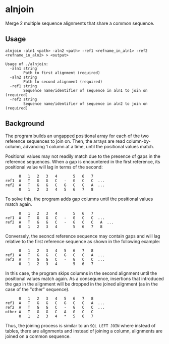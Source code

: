 # alnjoin

Merge 2 multiple sequence alignments that share a common sequence.

## Usage

`alnjoin -aln1 <path> -aln2 <path> -ref1 <refname_in_aln1> -ref2 <refname_in_aln2> > <output>`

```
Usage of ./alnjoin:
  -aln1 string
        Path to first alignment (required)
  -aln2 string
        Path to second alignment (required)
  -ref1 string
        Sequence name/identifier of sequence in aln1 to join on  (required)
  -ref2 string
        Sequence name/identifier of sequence in aln2 to join on (required)
```

## Background

The program builds an ungapped positional array for each of the two reference sequences to join on. Then, the arrays are read column-by-column, advancing 1 column at a time, until the positional values match.

Positional values may not readily match due to the presence of gaps in the reference sequences. When a gap is encountered in the first reference, its positional value will lag in terms of the second:

```
      0   1   2   3   4       5   6   7
ref1  A   T   G   G   C   -   G   C   C  ...
ref2  A   T   G   G   C   G   C   C   A  ...
      0   1   2   3   4   5   6   7   8
```

To solve this, the program adds gap columns until the positional values match again.

```
      0   1   2   3   4       5   6   7
ref1  A   T   G   G   C   -   G   C   C  ...
ref2  A   T   G   G   C   -   G   C   C   A  ...
      0   1   2   3   4       5   6   7   8
```

Conversely, the seoncd reference sequence may contain gaps and will lag relative to the first reference sequence as shown in the following example:

```
      0   1   2   3   4   5   6   7   8
ref1  A   T   G   G   C   G   C   C   A  ...
ref2  A   T   G   G   C   -   G   C   C  ...
      0   1   2   3   4       5   6   7
```

In this case, the program skips columns in the second alignment until the positional values match again. As a consequence, insertions that introduced the gap in the alignment will be dropped in the joined alignment (as in the case of the "other" sequence).

```
      0   1   2   3   4   5   6   7   8
ref1  A   T   G   G   C   G   C   C   A  ...
ref2  A   T   G   G   C   -   G   C   C  ...
other A   T   G   G   C   A   G   C   C
      0   1   2   3   4   *   5   6   7
```

Thus, the joining process is similar to an `SQL LEFT JOIN` where instead of tables, there are alignments and instead of joining a column, alignments are joined on a common sequence.
